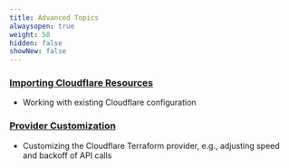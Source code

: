 ```yaml
---
title: Advanced Topics
alwaysopen: true
weight: 50
hidden: false
showNew: false
---
```


### [Importing Cloudflare Resources](/terraform/advanced-topics/importing-cloudflare-resources/)
 
* Working with existing Cloudflare configuration  

### [Provider Customization](/terraform/advanced-topics/provider-customization/)

* Customizing the Cloudflare Terraform provider, e.g., adjusting speed and backoff of API calls

